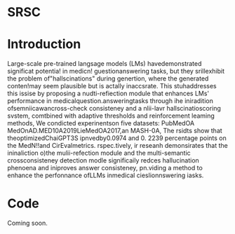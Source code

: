 # SRSC
# Introduction
Large-scale pre-trained langsage models (LMs) havedemonstrated significat potentia! in medicn! guestionanswering tasks, but they srillexhibit the problem of"hallscinations" during genertion, where the generated conten!may seem plausible but is actally inaccsrate. This stuhaddresses this issise by proposing a nudti-refiection module that enhances LMs' performance in medicalquestion.answeringtasks through ihe iniradition ofsemniicawancross-check consisteney and a nlii-lavr hallscinatioscoring svstem, comtbined with adaptive thresholds and reinforcement leaming methods, We condicted experinentson five datasets: PubMedOA MedOnAD.MED10A2019LieMedOA2017,an MASH-0A, The rsidts show that theoptimizedChaiGPT3S ipnvedby0.0974 and 0. 2239 percentage points on the MedN!!and CirEvalmetrics. rspec.tively, ir reseanh demonsirates that the ininaliction o)the mulii-refection module and the multi-semantic crossconsisteney detection modle significaily redces hallucination phenoena and iniproves answer consisteney, pn.viding a method to enhance the perfonnance ofLLMs inmedical cieslionnswering iasks.
# Code
Coming soon.
